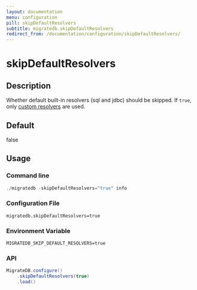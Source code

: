 ```yaml
---
layout: documentation
menu: configuration
pill: skipDefaultResolvers
subtitle: migratedb.skipDefaultResolvers
redirect_from: /documentation/configuration/skipDefaultResolvers/
---
```


# skipDefaultResolvers

## Description

Whether default built-in resolvers (sql and jdbc) should be skipped. If `true`,
only [custom resolvers](/documentation/configuration/parameters/resolvers) are used.

## Default

false

## Usage

### Command line

```powershell
./migratedb -skipDefaultResolvers="true" info
```

### Configuration File

```properties
migratedb.skipDefaultResolvers=true
```

### Environment Variable

```properties
MIGRATEDB_SKIP_DEFAULT_RESOLVERS=true
```

### API

```java
MigrateDB.configure()
    .skipDefaultResolvers(true)
    .load()
```
